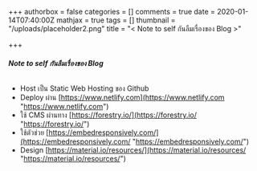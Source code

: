 +++
authorbox = false
categories = []
comments = true
date = 2020-01-14T07:40:00Z
mathjax = true
tags = []
thumbnail = "/uploads/placeholder2.png"
title = "< Note to self กันลืมเรื่องของ Blog >"

+++
###### **Note to self กันลืมเรื่องของ Blog**

* Host เป็น Static Web Hosting ของ Github
* Deploy ผ่าน [https://www.netlify.com](https://www.netlify.com "https://www.netlify.com")
* ใช้ CMS ผ่านทาง [https://forestry.io/](https://forestry.io/ "https://forestry.io/")
* ใช้ตัวช่วย [https://embedresponsively.com/](https://embedresponsively.com/ "https://embedresponsively.com/")
* Design [https://material.io/resources/](https://material.io/resources/ "https://material.io/resources/")